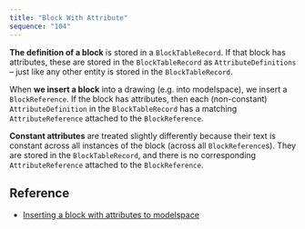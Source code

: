 ```yaml
---
title: "Block With Attribute"
sequence: "104"
---
```



**The definition of a block** is stored in a `BlockTableRecord`.
If that block has attributes, these are stored in the `BlockTableRecord` as `AttributeDefinitions` – 
just like any other entity is stored in the `BlockTableRecord`.



When **we insert a block** into a drawing (e.g. into modelspace), we insert a `BlockReference`.
If the block has attributes,
then each (non-constant) `AttributeDefinition` in the `BlockTableRecord` has a matching `AttributeReference`
attached to the `BlockReference`.

**Constant attributes** are treated slightly differently
because their text is constant across all instances of the block (across all `BlockReference`s).
They are stored in the `BlockTableRecord`,
and there is no corresponding `AttributeReference` attached to the `BlockReference`.

## Reference

- [Inserting a block with attributes to modelspace](https://adndevblog.typepad.com/autocad/2012/06/inserting-a-block-with-attributes-to-modelspace.html)
